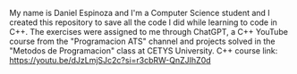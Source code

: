 My name is Daniel Espinoza and I'm a Computer Science student and I created this repository to save all the code I did while learning to code in C++. The exercises were assigned to me through ChatGPT, a C++ YouTube course from the "Programacion ATS" channel and projects solved in the "Metodos de Programacion" class at CETYS University.
C++ course link: https://youtu.be/dJzLmjSJc2c?si=r3cbRW-QnZJIhZ0d
